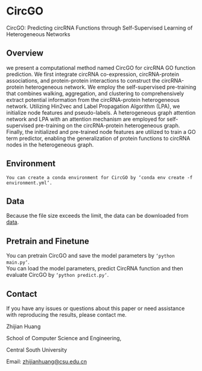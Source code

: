 # CircGO
CircGO: Predicting circRNA Functions through Self-Supervised Learning of Heterogeneous Networks

## Overview
we present a computational method named CircGO for circRNA GO function prediction.  We first integrate circRNA co-expression, circRNA-protein associations, and protein-protein interactions to construct the circRNA-protein heterogeneous network. We employ the self-supervised pre-training that combines walking, aggregation, and clustering to comprehensively extract potential information from the circRNA-protein heterogeneous network. Utilizing Hin2vec and Label Propagation Algorithm (LPA), we initialize node features and pseudo-labels. A heterogeneous graph attention network and LPA with an attention mechanism are employed for self-supervised pre-training on the circRNA-protein heterogeneous graph. Finally, the initialized and pre-trained node features are utilized to train a GO term predictor, enabling the generalization of protein functions to circRNA nodes in the heterogeneous graph.

## Environment
`You can create a conda environment for CircGO by ‘conda env create -f environment.yml‘.`

## Data
Because the file size exceeds the limit, the data can be downloaded from [data](https://drive.google.com/file/d/1vwsrsj9DghGTUy_poHATS5N9Jh0KQzYV/view?usp=drive_link).

## Pretrain and Finetune
You can pretrain CircGO and save the model parameters by `‘python main.py‘`.<br>
You can load the model parameters, predict CircRNA function and then evaluate CircGO by `‘python predict.py‘`.

## Contact
If you have any issues or questions about this paper or need assistance with reproducing the results, please contact me.

Zhijian Huang

School of Computer Science and Engineering,

Central South University

Email: zhijianhuang@csu.edu.cn

